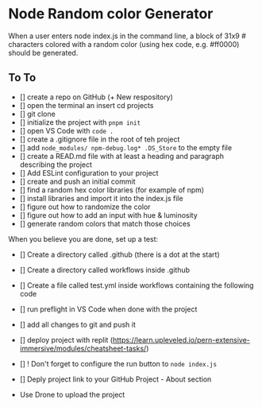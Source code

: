 # Node Random color Generator

When a user enters node index.js in the command line, a block of 31x9 # characters colored with a random color (using hex code, e.g. #ff0000) should be generated.

## To To

- [] create a repo on GitHub (+ New respository)
- [] open the terminal an insert cd projects
- [] git clone <paste url>
- [] initialize the project with `pnpm init`
- [] open VS Code with `code . `
- [] create a .gitignore file in the root of teh project
- [] add `node_modules/
npm-debug.log*
.DS_Store` to the empty file
- [] create a READ.md file with at least a heading and paragraph describing the project
- [] Add ESLint configuration to your project
- [] create and push an initial commit
- [] find a random hex color libraries (for example of npm)
- [] install libraries and import it into the index.js file
- [] figure out how to randomize the color
- [] figure out how to add an input with hue & luminosity
- [] generate random colors that match those choices

When you believe you are done, set up a test:

- [] Create a directory called .github (there is a dot at the start)
- [] Create a directory called workflows inside .github
- [] Create a file called test.yml inside workflows containing the following code

- [] run preflight in VS Code when done with the project
- [] add all changes to git and push it
- [] deploy project with replit (https://learn.upleveled.io/pern-extensive-immersive/modules/cheatsheet-tasks/)
- [] ! Don't forget to configure the run button to `node index.js`
- [] Deply project link to your GitHub Project - About section
- Use Drone to upload the project
